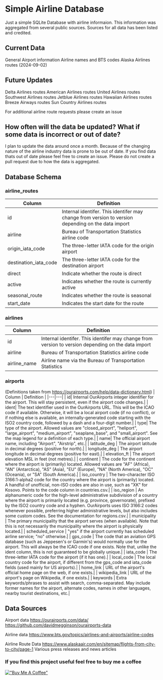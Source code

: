 # Simple Airline Database
Just a simple SQLite Database with airline informaion. This information was aggregated from several public sources. Sources for all data has been listed and credited.

## Current Data
General Airport information
Airline names and BTS codes
Alaska Airlines routes (2024-09-02)

## Future Updates
Delta Airlines routes
American Airlines routes
United Airlines routes
Southwest Airlines routes
Jetblue Airlines routes
Hawaiian Airlines routes
Breeze Airways routes
Sun Country Airlines routes

For additional airline route requests please create an issue

## How often will the data be updated? What if some data is incorrect or out of date?
I plan to update the data around once a month. Because of the changing nature of the airline industry data is prone to be out of date. If you find data thats out of date please feel free to create an issue. Please do not create a pull request due to how the data is aggregated.

## Database Schema

### airline_routes
| Column | Definition |
|---|---| 
|id|Internal identifer. This identifer may change from version to version depending on the data import|
| airline | Bureau of Transportation Statistics airline code | 
| origin_iata_code | The three-letter IATA code for the origin airport | 
| destination_iata_code	| The three-letter IATA code for the destination airport | 
| direct | Indicate whether the route is direct | 
| active | Indicates whether the route is currently active | 
| seasonal_route | Indicates whether the route is seasonal | 
| start_date | Indicates the start date for the route | 

### airlines
| Column | Definition |
|---|---| 
| id| Internal identifer. This identifer may change from version to version depending on the data import| 
| airline| Bureau of Transportation Statistics airline code| 
| airline_name| Airline name via the Bureau of Transportation Statistics| 

### airports 
(Definitions taken from https://ourairports.com/help/data-dictionary.html)
| Column | Definition |
|---|---| 
| id| Internal OurAirports integer identifier for the airport. This will stay persistent, even if the airport code changes.| 
| ident| The text identifier used in the OurAirports URL. This will be the ICAO code if available. Otherwise, it will be a local airport code (if no conflict), or if nothing else is available, an internally-generated code starting with the ISO2 country code, followed by a dash and a four-digit number.| 
| type| The type of the airport. Allowed values are "closed_airport", "heliport", "large_airport", "medium_airport", "seaplane_base", and "small_airport". See the map legend for a definition of each type.| 
| name| 	The official airport name, including "Airport", "Airstrip", etc.| 
| latitude_deg	| 	The airport latitude in decimal degrees (positive for north).| 
| longitude_deg	| 	The airport longitude in decimal degrees (positive for east).| 
| elevation_ft	| 	The airport elevation MSL in feet (not metres).| 
| continent	| 	The code for the continent where the airport is (primarily) located. Allowed values are "AF" (Africa), "AN" (Antarctica), "AS" (Asia), "EU" (Europe), "NA" (North America), "OC" (Oceania), or "SA" (South America).| 
| iso_country	| 	The two-character ISO 3166:1-alpha2 code for the country where the airport is (primarily) located. A handful of unofficial, non-ISO codes are also in use, such as "XK" for Kosovo. Points to the code column in countries.csv.| 
| iso_region	| 	An alphanumeric code for the high-level administrative subdivision of a country where the airport is primarily located (e.g. province, governorate), prefixed by the ISO2 country code and a hyphen. OurAirports uses ISO 3166:2 codes whenever possible, preferring higher administrative levels, but also includes some custom codes. See the documentation for regions.csv.| 
| municipality	| 	The primary municipality that the airport serves (when available). Note that this is not necessarily the municipality where the airport is physically located.| 
| scheduled_service	| 	"yes" if the airport currently has scheduled airline service; "no" otherwise.| 
| gps_code	| 	The code that an aviation GPS database (such as Jeppesen's or Garmin's) would normally use for the airport. This will always be the ICAO code if one exists. Note that, unlike the ident column, this is not guaranteed to be globally unique.| 
| iata_code	| 	The three-letter IATA code for the airport (if it has one).| 
| local_code	| 	The local country code for the airport, if different from the gps_code and iata_code fields (used mainly for US airports).| 
| home_link	| 	URL of the airport's official home page on the web, if one exists.| 
| wikipedia_link	| 	URL of the airport's page on Wikipedia, if one exists.| 
| keywords	| 	Extra keywords/phrases to assist with search, comma-separated. May include former names for the airport, alternate codes, names in other languages, nearby tourist destinations, etc.| 

## Data Sources

Airport data
  https://ourairports.com/data/
  https://github.com/davidmegginson/ourairports-data

Airline data
  https://www.bts.gov/topics/airlines-and-airports/airline-codes

Airline Route Data
  https://www.alaskaair.com/en/sitemap/flights-from-city-to-city/page-1
  Various press releases and news articles

### If you find this project useful feel free to buy me a coffee

[!["Buy Me A Coffee"](https://www.buymeacoffee.com/assets/img/custom_images/orange_img.png)](https://buymeacoffee.com/travelblerd)
